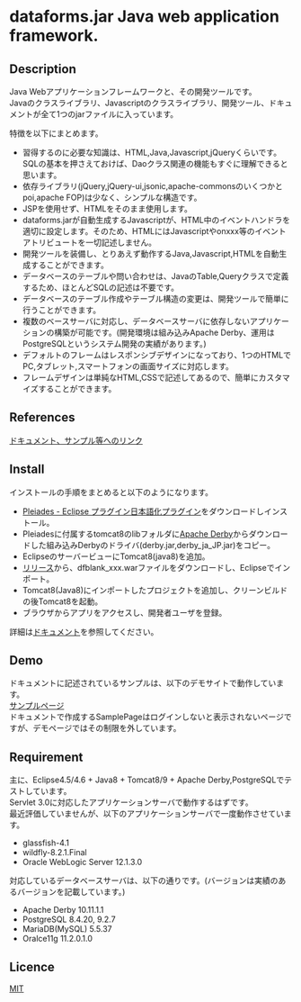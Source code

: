 # dataforms.jar Java web application framework.

## Description
Java Webアプリケーションフレームワークと、その開発ツールです。  
Javaのクラスライブラリ、Javascriptのクラスライブラリ、開発ツール、ドキュメントが全て1つのjarファイルに入っています。

特徴を以下にまとめます。  

* 習得するのに必要な知識は、HTML,Java,Javascript,jQueryくらいです。SQLの基本を押さえておけば、Daoクラス関連の機能もすぐに理解できると思います。
* 依存ライブラリ(jQuery,jQuery-ui,jsonic,apache-commonsのいくつかとpoi,apache FOP)は少なく、シンプルな構造です。
* JSPを使用せず、HTMLをそのまま使用します。
* dataforms.jarが自動生成するJavascriptが、HTML中のイベントハンドラを適切に設定します。そのため、HTMLにはJavascriptやonxxx等のイベントアトリビュートを一切記述しません。
* 開発ツールを装備し、とりあえず動作するJava,Javascript,HTMLを自動生成することができます。
* データベースのテーブルや問い合わせは、JavaのTable,Queryクラスで定義するため、ほとんどSQLの記述は不要です。
* データベースのテーブル作成やテーブル構造の変更は、開発ツールで簡単に行うことができます。
* 複数のベースサーバに対応し、データベースサーバに依存しないアプリケーションの構築が可能です。(開発環境は組み込みApache Derby、運用はPostgreSQLというシステム開発の実績があります。)
* デフォルトのフレームはレスポンシブデザインになっており、1つのHTMLでPC,タブレット,スマートフォンの画面サイズに対応します。
* フレームデザインは単純なHTML,CSSで記述してあるので、簡単にカスタマイズすることができます。


## References
[ドキュメント、サンプル等へのリンク](http://woontai.dip.jp/dataforms.jar/)

## Install
インストールの手順をまとめると以下のようになります。  

* [Pleiades - Eclipse プラグイン日本語化プラグイン](http://mergedoc.osdn.jp/index.html#pleiades.html)をダウンロードしインストール。
* Pleiadesに付属するtomcat8のlibフォルダに[Apache Derby](https://db.apache.org/derby/)からダウンロードした組み込みDerbyのドライバ(derby.jar,derby_ja_JP.jar)をコピー。
* EclipseのサーバービューにTomcat8(java8)を追加。
* [リリース](https://github.com/takayanagi2087/dataforms/releases)から、dfblank_xxx.warファイルをダウンロードし、Eclipseでインポート。
* Tomcat8(Java8)にインポートしたプロジェクトを追加し、クリーンビルドの後Tomcat8を起動。
* ブラウザからアプリをアクセスし、開発者ユーザを登録。
  
詳細は[ドキュメント](http://woontai.dip.jp/dfsample/dataforms/devtool/page/doc/DocFramePage.df)を参照してください。  
  

## Demo
ドキュメントに記述されているサンプルは、以下のデモサイトで動作しています。  
[サンプルページ](http://woontai.dip.jp/dfsample/sample/page/SamplePage.df)  
ドキュメントで作成するSamplePageはログインしないと表示されないページですが、デモページではその制限を外しています。  

## Requirement
主に、Eclipse4.5/4.6 + Java8 + Tomcat8/9 + Apache Derby,PostgreSQLでテストしています。  
Servlet 3.0に対応したアプリケーションサーバで動作するはずです。  
最近評価していませんが、以下のアプリケーションサーバで一度動作させています。  

* glassfish-4.1  
* wildfly-8.2.1.Final  
* Oracle WebLogic Server 12.1.3.0  

対応しているデータベースサーバは、以下の通りです。(バージョンは実績のあるバージョンを記載しています。)  

* Apache Derby 10.11.1.1
* PostgreSQL 8.4.20, 9.2.7
* MariaDB(MySQL) 5.5.37
* Oralce11g 11.2.0.1.0


## Licence
[MIT](https://github.com/takayanagi2087/dataforms/blob/master/LICENSE)  


